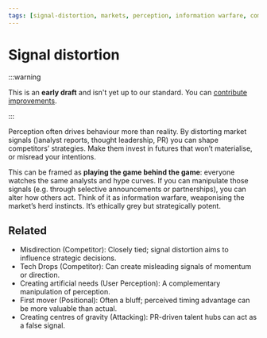 ```yaml
---
tags: [signal-distortion, markets, perception, information warfare, competitor, influence, hype, signals]
---
```


# Signal distortion

:::warning

This is an **early draft** and isn't yet up to our standard.
You can [contribute improvements](https://github.com/dave1010/wardley-leadership-strategies).

:::


Perception often drives behaviour more than reality. By distorting market signals ()analyst reports, thought leadership, PR) you can shape competitors’ strategies. Make them invest in futures that won’t materialise, or misread your intentions.

This can be framed as **playing the game behind the game**: everyone watches the same analysts and hype curves. If you can manipulate those signals (e.g. through selective announcements or partnerships), you can alter how others act. Think of it as information warfare, weaponising the market’s herd instincts. It’s ethically grey but strategically potent.

## Related

- Misdirection (Competitor): Closely tied; signal distortion aims to influence strategic decisions.
- Tech Drops (Competitor): Can create misleading signals of momentum or direction.
- Creating artificial needs (User Perception): A complementary manipulation of perception.
- First mover (Positional): Often a bluff; perceived timing advantage can be more valuable than actual.
- Creating centres of gravity (Attacking): PR-driven talent hubs can act as a false signal.
